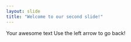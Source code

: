 ```yaml
---
layout: slide
title: "Welcome to our second slide!"
---
```

Your awesome text
Use the left arrow to go back!
